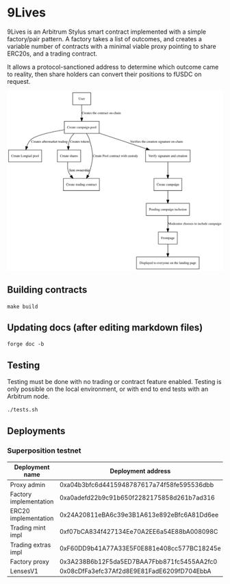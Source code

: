 
# 9Lives

9Lives is an Arbitrum Stylus smart contract implemented with a simple factory/pair
pattern. A factory takes a list of outcomes, and creates a variable number of contracts
with a minimal viable proxy pointing to share ERC20s, and a trading contract.

It allows a protocol-sanctioned address to determine which outcome came to reality,
then share holders can convert their positions to fUSDC on request.

![Diagram of the system](diagram.svg)

## Building contracts

	make build

## Updating docs (after editing markdown files)

	forge doc -b

## Testing

Testing must be done with no trading or contract feature enabled. Testing is only possible
on the local environment, or with end to end tests with an Arbitrum node.

	./tests.sh

## Deployments

### Superposition testnet

|    Deployment name     |              Deployment address            |
|------------------------|--------------------------------------------|
| Proxy admin            | 0xa04b3bfc6d4415948787617a74f58fe595536dbb |
| Factory implementation | 0xa0adefd22b9c91b650f2282175858d261b7ad316 |
| ERC20 implementation   | 0x24A20811eBA6c39e3B1A613e892eBfc6A81Dd6ee |
| Trading mint impl      | 0xf07bCA834f427134Ee70A2EE6a54E88bA008098C |
| Trading extras impl    | 0xF60DD9b41A77A33E5F0E881e408cc577BC18245e |
| Factory proxy          | 0x3A238B6b12F5da5ED7BAA7Fbb871fc5455AA2fc0 |
| LensesV1               | 0x08cDfFa3efc37Af2d8E9E81FadE6209fD704EbbA |
